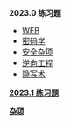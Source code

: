**2023.0 练习题**

- [WEB](/practice/2023.0/web/)
- [密码学](/practice/2023.0/cryptography/)
- [安全杂项](/practice/2023.0/misc/)
- [逆向工程](/practice/2023.0/reverse/)
- [隐写术](/practice/2023.0/steganography/)

**[2023.1 练习题](/practice/2023.1/)**

**[杂项](/misc/)**
